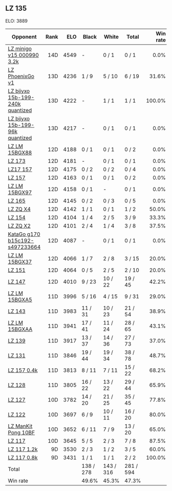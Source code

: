 ## LZ 135 ##

ELO: 3889

Opponent | Rank | ELO | Black | White | Total | Win rate
---------|-----:|----:|-------|-------|-------|-------:
[LZ minigo v15 000990 3.2k](LZ%20minigo%20v15%20000990%203.2k.md) | 14D | 4549 | - | 0 / 1 | 0 / 1 | 0.0%
[LZ PhoenixGo v1](LZ%20PhoenixGo%20v1.md) | 13D | 4236 | 1 / 9 | 5 / 10 | 6 / 19 | 31.6%
[LZ bjiyxo 15b-199-240k quantized](LZ%20bjiyxo%2015b-199-240k%20quantized.md) | 13D | 4222 | - | 1 / 1 | 1 / 1 | 100.0%
[LZ bjiyxo 15b-199-96k quantized](LZ%20bjiyxo%2015b-199-96k%20quantized.md) | 13D | 4217 | - | 0 / 1 | 0 / 1 | 0.0%
[LZ LM 15BGX88](LZ%20LM%2015BGX88.md) | 12D | 4188 | 0 / 1 | 0 / 1 | 0 / 2 | 0.0%
[LZ 173](LZ%20173.md) | 12D | 4181 | - | 0 / 1 | 0 / 1 | 0.0%
[LZ17 157](LZ17%20157.md) | 12D | 4175 | 0 / 2 | 0 / 2 | 0 / 4 | 0.0%
[LZ 157](LZ%20157.md) | 12D | 4163 | 0 / 1 | 0 / 1 | 0 / 2 | 0.0%
[LZ LM 15BGX97](LZ%20LM%2015BGX97.md) | 12D | 4158 | 0 / 1 | - | 0 / 1 | 0.0%
[LZ 165](LZ%20165.md) | 12D | 4145 | 0 / 2 | 0 / 3 | 0 / 5 | 0.0%
[LZ ZQ X4](LZ%20ZQ%20X4.md) | 12D | 4142 | 1 / 1 | 0 / 1 | 1 / 2 | 50.0%
[LZ 154](LZ%20154.md) | 12D | 4104 | 1 / 4 | 2 / 5 | 3 / 9 | 33.3%
[LZ ZQ X2](LZ%20ZQ%20X2.md) | 12D | 4101 | 2 / 4 | 1 / 4 | 3 / 8 | 37.5%
[KataGo g170 b15c192-s497233664](KataGo%20g170%20b15c192-s497233664.md) | 12D | 4087 | - | 0 / 1 | 0 / 1 | 0.0%
[LZ LM 15BGX37](LZ%20LM%2015BGX37.md) | 12D | 4066 | 1 / 7 | 2 / 8 | 3 / 15 | 20.0%
[LZ 151](LZ%20151.md) | 12D | 4064 | 0 / 5 | 2 / 5 | 2 / 10 | 20.0%
[LZ 147](LZ%20147.md) | 12D | 4010 | 9 / 23 | 10 / 22 | 19 / 45 | 42.2%
[LZ LM 15BGXA5](LZ%20LM%2015BGXA5.md) | 11D | 3996 | 5 / 16 | 4 / 15 | 9 / 31 | 29.0%
[LZ 143](LZ%20143.md) | 11D | 3983 | 11 / 31 | 10 / 23 | 21 / 54 | 38.9%
[LZ LM 15BGXAA](LZ%20LM%2015BGXAA.md) | 11D | 3941 | 17 / 41 | 11 / 24 | 28 / 65 | 43.1%
[LZ 139](LZ%20139.md) | 11D | 3917 | 13 / 37 | 14 / 36 | 27 / 73 | 37.0%
[LZ 131](LZ%20131.md) | 11D | 3846 | 19 / 44 | 19 / 34 | 38 / 78 | 48.7%
[LZ 157 0.4k](LZ%20157%200.4k.md) | 11D | 3813 | 8 / 11 | 7 / 11 | 15 / 22 | 68.2%
[LZ 128](LZ%20128.md) | 11D | 3805 | 16 / 22 | 13 / 22 | 29 / 44 | 65.9%
[LZ 127](LZ%20127.md) | 10D | 3782 | 14 / 20 | 21 / 25 | 35 / 45 | 77.8%
[LZ 122](LZ%20122.md) | 10D | 3697 | 6 / 9 | 10 / 11 | 16 / 20 | 80.0%
[LZ ManKit Pong 10BF](LZ%20ManKit%20Pong%2010BF.md) | 10D | 3652 | 6 / 11 | 7 / 9 | 13 / 20 | 65.0%
[LZ 117](LZ%20117.md) | 10D | 3645 | 5 / 5 | 2 / 3 | 7 / 8 | 87.5%
[LZ 117 1.2k](LZ%20117%201.2k.md) | 9D | 3530 | 2 / 3 | 1 / 2 | 3 / 5 | 60.0%
[LZ 117 0.8k](LZ%20117%200.8k.md) | 9D | 3431 | 1 / 1 | 1 / 1 | 2 / 2 | 100.0%
Total | | | 138 / 278 | 143 / 316 | 281 / 594 | 
Win rate| | | 49.6% | 45.3% | 47.3% | 
